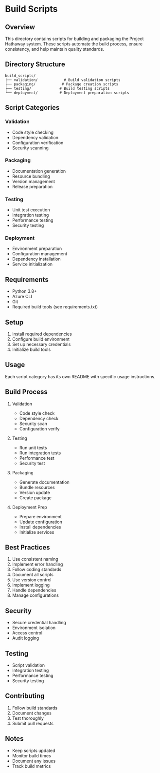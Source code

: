 # Build Scripts

## Overview
This directory contains scripts for building and packaging the Project Hathaway system. These scripts automate the build process, ensure consistency, and help maintain quality standards.

## Directory Structure
```
build_scripts/
├── validation/            # Build validation scripts
├── packaging/            # Package creation scripts
├── testing/             # Build testing scripts
└── deployment/          # Deployment preparation scripts
```

## Script Categories

### Validation
- Code style checking
- Dependency validation
- Configuration verification
- Security scanning

### Packaging
- Documentation generation
- Resource bundling
- Version management
- Release preparation

### Testing
- Unit test execution
- Integration testing
- Performance testing
- Security testing

### Deployment
- Environment preparation
- Configuration management
- Dependency installation
- Service initialization

## Requirements
- Python 3.8+
- Azure CLI
- Git
- Required build tools (see requirements.txt)

## Setup
1. Install required dependencies
2. Configure build environment
3. Set up necessary credentials
4. Initialize build tools

## Usage
Each script category has its own README with specific usage instructions.

## Build Process
1. Validation
   - Code style check
   - Dependency check
   - Security scan
   - Configuration verify

2. Testing
   - Run unit tests
   - Run integration tests
   - Performance test
   - Security test

3. Packaging
   - Generate documentation
   - Bundle resources
   - Version update
   - Create package

4. Deployment Prep
   - Prepare environment
   - Update configuration
   - Install dependencies
   - Initialize services

## Best Practices
1. Use consistent naming
2. Implement error handling
3. Follow coding standards
4. Document all scripts
5. Use version control
6. Implement logging
7. Handle dependencies
8. Manage configurations

## Security
- Secure credential handling
- Environment isolation
- Access control
- Audit logging

## Testing
- Script validation
- Integration testing
- Performance testing
- Security testing

## Contributing
1. Follow build standards
2. Document changes
3. Test thoroughly
4. Submit pull requests

## Notes
- Keep scripts updated
- Monitor build times
- Document any issues
- Track build metrics 